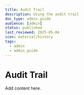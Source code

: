 ```yaml
---
title: Audit Trail
description: Using the audit trail
doc_type: admin_guide
audience: [admin]
status: published
last_reviewed: 2025-05-04
icon: material/history
tags:
  - admin
  - admin_guide
---
```


# Audit Trail

Add content here.
